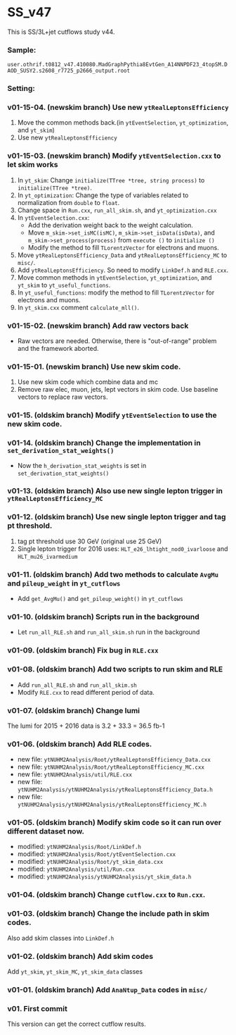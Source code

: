 # SS_v47
This is SS/3L+jet cutflows study v44.

### Sample:
`user.othrif.t0812_v47.410080.MadGraphPythia8EvtGen_A14NNPDF23_4topSM.DAOD_SUSY2.s2608_r7725_p2666_output.root`

### Setting:


### v01-15-04. (newskim branch) Use new `ytRealLeptonsEfficiency` 
1. Move the common methods back.(in `ytEventSelection`, `yt_optimization`, and `yt_skim`)
2. Use new `ytRealLeptonsEfficiency`


### v01-15-03. (newskim branch) Modify `ytEventSelection.cxx` to let skim works
1. In `yt_skim`: Change `initialize(TTree *tree, string process)` to `initialize(TTree *tree)`.
2. In `yt_optimization`: Change the type of variables related to normalization from `double` to `float`.
3. Change space in `Run.cxx`, `run_all_skim.sh`, and `yt_optimization.cxx`
4. In `ytEventSelection.cxx`:
   * Add the derivation weight back to the weight calculation.
   * Move `m_skim->set_isMC(isMC)`, `m_skim->set_isData(isData)`, and `m_skim->set_process(process)` from `execute ()` to `initialize ()`
   * Modify the method to fill `TLorentzVector` for electrons and muons.
5. Move `ytRealLeptonsEfficiency_Data` and `ytRealLeptonsEfficiency_MC` to `misc/`.
6. Add `ytRealLeptonsEfficiency`. So need to modify `LinkDef.h` and `RLE.cxx`.
7. Move common methods in `ytEventSelection`, `yt_optimization`, and `yt_skim` to `yt_useful_functions`.
8. In `yt_useful_functions`: modify the method to fill `TLorentzVector` for electrons and muons.
9. In `yt_skim.cxx` comment `calculate_mll()`.


### v01-15-02. (newskim branch) Add raw vectors back
* Raw vectors are needed. Otherwise, there is "out-of-range" problem and the framework aborted.


### v01-15-01. (newskim branch) Use new skim code.
1. Use new skim code which combine data and mc
2. Remove raw elec, muon, jets, lept vectors in skim code. Use baseline vectors to replace raw vectors.


### v01-15. (oldskim branch) Modify `ytEventSelection` to use the new skim code.


### v01-14. (oldskim branch) Change the implementation in `set_derivation_stat_weights()`
* Now the `h_derivation_stat_weights` is set in `set_derivation_stat_weights()`


### v01-13. (oldskim branch) Also use new single lepton trigger in `ytRealLeptonsEfficiency_MC`


### v01-12. (oldskim branch) Use new single lepton trigger and tag pt threshold.
1. tag pt threshold use 30 GeV (original use 25 GeV)
2. Single lepton trigger for 2016 uses: `HLT_e26_lhtight_nod0_ivarloose` and `HLT_mu26_ivarmedium`


### v01-11. (oldskim branch) Add two methods to calculate `AvgMu` and `pileup_weight` in `yt_cutflows`
*  Add `get_AvgMu()` and `get_pileup_weight()` in `yt_cutflows`


### v01-10. (oldskim branch) Scripts run in the background
* Let `run_all_RLE.sh` and `run_all_skim.sh` run in the background


### v01-09. (oldskim branch) Fix bug in `RLE.cxx`


### v01-08. (oldskim branch) Add two scripts to run skim and RLE
* Add `run_all_RLE.sh` and `run_all_skim.sh`
* Modify `RLE.cxx` to read different period of data.


### v01-07. (oldskim branch) Change lumi
The lumi for 2015 + 2016 data is 3.2 + 33.3 = 36.5 fb-1


### v01-06. (oldskim branch) Add RLE codes.
* new file:   `ytNUHM2Analysis/Root/ytRealLeptonsEfficiency_Data.cxx`
* new file:   `ytNUHM2Analysis/Root/ytRealLeptonsEfficiency_MC.cxx`
* new file:   `ytNUHM2Analysis/util/RLE.cxx`
* new file:   `ytNUHM2Analysis/ytNUHM2Analysis/ytRealLeptonsEfficiency_Data.h`
* new file:   `ytNUHM2Analysis/ytNUHM2Analysis/ytRealLeptonsEfficiency_MC.h`



### v01-05. (oldskim branch) Modify skim code so it can run over different dataset now.
* modified:   `ytNUHM2Analysis/Root/LinkDef.h`
* modified:   `ytNUHM2Analysis/Root/ytEventSelection.cxx`
* modified:   `ytNUHM2Analysis/Root/yt_skim_data.cxx`
* modified:   `ytNUHM2Analysis/util/Run.cxx`
* modified:   `ytNUHM2Analysis/ytNUHM2Analysis/yt_skim_data.h`


### v01-04. (oldskim branch) Change `cutflow.cxx` to `Run.cxx`.


### v01-03. (oldskim branch) Change the include path in skim codes.
Also add skim classes into `LinkDef.h`


### v01-02. (oldskim branch) Add skim codes
Add `yt_skim`, `yt_skim_MC`, `yt_skim_data` classes


### v01-01. (oldskim branch) Add `AnaNtup_Data` codes in `misc/`


### v01. First commit
This version can get the correct cutflow results.

